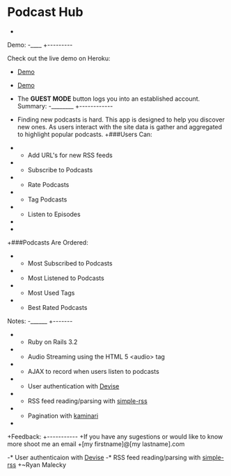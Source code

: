 Podcast Hub
  ===========
 -
  Demo:
 -____
 +---------
  
  Check out the live demo on Heroku:
 -  [Demo](http://floating-woodland-5123.herokuapp.com/)
 +  [Demo](http://floating-woodland-5123.herokuapp.com/)  
  
 + The **GUEST MODE** button logs you into an established account.
  Summary:
 -________
 +------------
 +  Finding new podcasts is hard.  This app is designed to help you discover new ones.  As users interact with the site data is gather and aggregated to highlight popular podcasts.
 +###Users Can:
 + * Add URL's for new RSS feeds
 + * Subscribe to Podcasts
 + * Rate Podcasts
 + * Tag Podcasts
 + * Listen to Episodes
 +
 +
 +###Podcasts Are Ordered:
 + * Most Subscribed to Podcasts
 + * Most Listened to Podcasts
 + * Most Used Tags
 + * Best Rated Podcasts
  
  Notes:
 -______
 +-------
 + * Ruby on Rails 3.2
 + * Audio Streaming using the HTML 5 &lt;audio> tag
 + * AJAX to record when users listen to podcasts
 + * User authentication with [Devise](https://github.com/plataformatec/devise)
 + * RSS feed reading/parsing with [simple-rss](https://github.com/cardmagic/simple-rss)
 + * Pagination with [kaminari](https://github.com/amatsuda/kaminari)
 +
 +Feedback:
 +-----------
 +If you have any sugestions or would like to know more shoot me an email
 +[my firstname]@[my lastname].com
  
 -* User authenticaion with [Devise](https://github.com/plataformatec/devise)
 -* RSS feed reading/parsing with [simple-rss](https://github.com/cardmagic/simple-rss)
 +~Ryan Malecky
